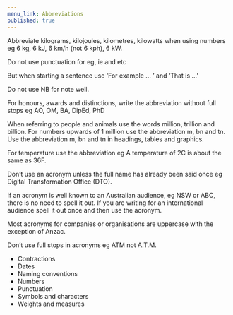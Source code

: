 ```yaml
---
menu_link: Abbreviations
published: true
---
```

Abbreviate kilograms, kilojoules, kilometres, kilowatts when using numbers 
eg 6 kg, 6 kJ, 6 km/h (not 6 kph), 6 kW.

Do not use punctuation for eg, ie and etc 

But when starting a sentence use ‘For example … ’ and ‘That is …’

Do not use NB for note well.

For honours, awards and distinctions, write the abbreviation without full stops eg
AO, OM, BA, DipEd, PhD

When referring to people and animals use the words million, trillion and billion.
For numbers upwards of 1 million use the abbreviation m, bn and tn.
Use the abbreviation m, bn and tn in headings, tables and graphics.

For temperature use the abbreviation 
eg A temperature of 2C is about the same as 36F.

Don’t use an acronym unless the full name has already been said once eg Digital Transformation Office (DTO).

If an acronym is well known to an Australian audience, eg NSW or ABC, there is no need to spell it out. If you are writing for an international audience spell it out once and then use the acronym.

Most acronyms for companies or organisations are uppercase with the exception of Anzac.

Don’t use full stops in acronyms eg ATM not A.T.M.

- Contractions
- Dates
- Naming conventions
- Numbers
- Punctuation
- Symbols and characters
- Weights and measures



